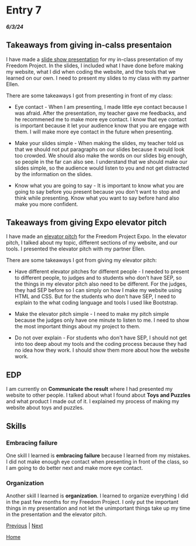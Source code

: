 # Entry 7
##### 6/3/24
## Takeaways from giving in-calss presentaion 
I have made a [slide show presentation](https://qiling9760.github.io/sep10-freedom-project/toysproject/toy-index.html) for my in-class presentation of my Freedom Project. In the slides, I included what I have done before making my website, what I did when coding the website, and the tools that we learned on our own. I need to present my slides to my class with my partner Ellen. 

There are some takeaways I got from presenting in front of my class: 
- Eye contact - When I am presenting, I made little eye contact because I was afraid. After the presentation, my teacher gave me feedbacks, and he recommened me to make more eye contact. I know that eye contact is important because it let your audience know that you are engage with them. I will make more eye contact in the future when presenting. 

- Make your slides simple - When making the slides, my teacher told us that we should not put paragraphs on our slides because it would look too crowded. We should also make the words on our slides big enough, so people in the far can also see. I understand that we should make our slides simple, so the audience would listen to you and not get distracted by the  information on the slides. 

- Know what you are going to say - It is important to know what you are going to say before you present because you don't want to stop and think while presenting. Know what you want to say before hand also make you more confident. 

## Takeaways from giving Expo elevator pitch 
I have made an [elevator pitch](https://docs.google.com/document/d/106vSeo3k-M99-Bf328oMbOkHTRylpga8nKW-EO1nUDo/edit#heading=h.68gwumrierlm) for the Freedom Project Expo. In the elevator pitch, I talked about my topic, different sections of my website, and our tools. I presented the elevator pitch with my partner Ellen. 

There are some takeaways I got from giving my elevator pitch: 

- Have different elevator pitches for different people - I needed to present to different people, to judges and to students who don't have SEP, so the things in my elevator pitch also need to be different. For the judges, they had SEP before so I can simply on how I make my website using HTML and CSS. But for the students who don't have SEP, I need to explain to the what coding language and tools I used like Bootstrap. 

- Make the elevator pitch simple - I need to make my pitch simple because the judges only have one minute to listen to me. I need to show the most important things about my project to them. 

- Do not over explain - For students who don't have SEP, I should not get into too deep about my tools and the coding process because they had no idea how they work. I should show them more about how the website work. 

## EDP
I am currently on **Communicate the result** where I had presented my website to other people. I talked about what I found about **Toys and Puzzles** and what product I made out of it. I explained my process of making my website about toys and puzzles. 

## Skills
### Embracing failure 
One skill I learned is **embracing failure** because I learned from my mistakes. I did not make enough eye contact when presenting in front of the class, so I am going to do better next and make more eye contact. 

### Organization 
Another skill I learned is **organization**. I learned to organize everything I did in the past few months for my Freedom Project. I only put the important things in my presentation and not let the unimportant things take up my time in the presentation and the elevator pitch. 

[Previous](entry06.md) | [Next](entry08.md)

[Home](../README.md)